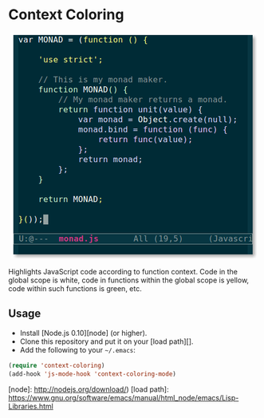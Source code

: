 # Context Coloring

<p align="center">
  <img alt="Screenshot of JavaScript code highlighted by context." src="screenshot.png" title="Screenshot">
</p>

Highlights JavaScript code according to function context. Code in the global
scope is white, code in functions within the global scope is yellow, code within
such functions is green, etc.

## Usage

- Install [Node.js 0.10][node] (or higher).
- Clone this repository and put it on your [load path][].
- Add the following to your `~/.emacs`:

```lisp
(require 'context-coloring)
(add-hook 'js-mode-hook 'context-coloring-mode)
```

[node]: http://nodejs.org/download/)
[load path]: https://www.gnu.org/software/emacs/manual/html_node/emacs/Lisp-Libraries.html
